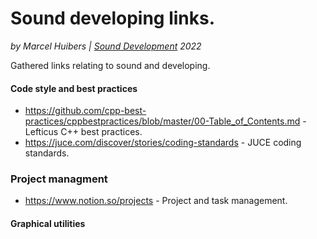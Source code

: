 # Sound developing links.
*by Marcel Huibers | [Sound Development](https://www.sounddevelopment.nl) 2022*

Gathered links relating to sound and developing.


#### Code style and best practices
- https://github.com/cpp-best-practices/cppbestpractices/blob/master/00-Table_of_Contents.md - Lefticus C++ best practices.
- https://juce.com/discover/stories/coding-standards - JUCE coding standards.

### Project managment
- https://www.notion.so/projects - Project and task management.

#### Graphical utilities

